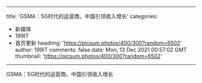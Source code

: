 
---
title: 'GSMA：5G时代的运营商，中国引领收入增长'
categories: 
 - 新媒体
 - 199IT
 - 首页更新
headimg: 'https://picsum.photos/400/300?random=6502'
author: 199IT
comments: false
date: Mon, 13 Dec 2021 00:57:02 GMT
thumbnail: 'https://picsum.photos/400/300?random=6502'
---

<div>   
GSMA：5G时代的运营商，中国引领收入增长  
</div>
            